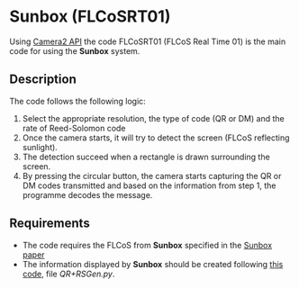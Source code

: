 
Sunbox (FLCoSRT01)
===========================
Using [Camera2 API][1] the code FLCoSRT01 (FLCoS Real Time 01) is the main code for using the
**Sunbox** system.

Description
------------

The code follows the following logic:
1. Select the appropriate resolution, the type of code (QR or DM) and the rate of Reed-Solomon code
2. Once the camera starts, it will try to detect the screen (FLCoS reflecting sunlight).
3. The detection succeed when a rectangle is drawn surrounding the screen.
4. By pressing the circular button, the camera starts capturing the QR or DM codes transmitted and
based on the information from step 1, the programme decodes the message.

Requirements
------------
* The code requires the FLCoS from **Sunbox** specified in the [Sunbox paper](https://dl.acm.org/doi/10.1145/3534602)
* The information displayed by **Sunbox** should be created following [this code](https://github.com/mchavezt86/videoQR),
file _QR+RSGen.py_.

[1]: https://developer.android.com/reference/android/hardware/camera2/package-summary.html
